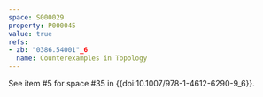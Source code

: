 ```yaml
---
space: S000029
property: P000045
value: true
refs:
- zb: "0386.54001"_6
  name: Counterexamples in Topology
---
```


See item #5 for space #35 in {{doi:10.1007/978-1-4612-6290-9_6}}.
